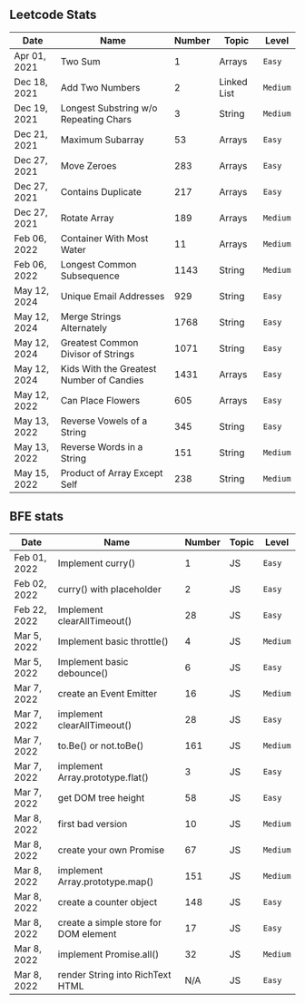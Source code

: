 ## Leetcode Stats

| Date         | Name                                     | Number | Topic       | Level    |
| ------------ | ---------------------------------------- | ------ | ----------- | -------- |
| Apr 01, 2021 | Two Sum                                  | 1      | Arrays      | `Easy`   |
| Dec 18, 2021 | Add Two Numbers                          | 2      | Linked List | `Medium` |
| Dec 19, 2021 | Longest Substring w/o Repeating Chars    | 3      | String      | `Medium` |
| Dec 21, 2021 | Maximum Subarray                         | 53     | Arrays      | `Easy`   |
| Dec 27, 2021 | Move Zeroes                              | 283    | Arrays      | `Easy`   |
| Dec 27, 2021 | Contains Duplicate                       | 217    | Arrays      | `Easy`   |
| Dec 27, 2021 | Rotate Array                             | 189    | Arrays      | `Medium` |
| Feb 06, 2022 | Container With Most Water                | 11     | Arrays      | `Medium` |
| Feb 06, 2022 | Longest Common Subsequence               | 1143   | String      | `Medium` |
| May 12, 2024 | Unique Email Addresses                   | 929    | String      | `Easy`   |
| May 12, 2024 | Merge Strings Alternately                | 1768   | String      | `Easy`   |
| May 12, 2024 | Greatest Common Divisor of Strings       | 1071   | String      | `Easy`   |
| May 12, 2024 | Kids With the Greatest Number of Candies | 1431   | Arrays      | `Easy`   |
| May 12, 2022 | Can Place Flowers                        | 605    | Arrays      | `Easy`   |
| May 13, 2022 | Reverse Vowels of a String               | 345    | String      | `Easy`   |
| May 13, 2022 | Reverse Words in a String                | 151    | String      | `Medium` |
| May 15, 2022 | Product of Array Except Self             | 238    | String      | `Medium` |

## BFE stats

| Date         | Name                                  | Number | Topic | Level    |
| ------------ | ------------------------------------- | ------ | ----- | -------- |
| Feb 01, 2022 | Implement curry()                     | 1      | JS    | `Easy`   |
| Feb 02, 2022 | curry() with placeholder              | 2      | JS    | `Easy`   |
| Feb 22, 2022 | Implement clearAllTimeout()           | 28     | JS    | `Easy`   |
| Mar 5, 2022  | Implement basic throttle()            | 4      | JS    | `Medium` |
| Mar 5, 2022  | Implement basic debounce()            | 6      | JS    | `Easy`   |
| Mar 7, 2022  | create an Event Emitter               | 16     | JS    | `Medium` |
| Mar 7, 2022  | implement clearAllTimeout()           | 28     | JS    | `Easy`   |
| Mar 7, 2022  | to.Be() or not.toBe()                 | 161    | JS    | `Medium` |
| Mar 7, 2022  | implement Array.prototype.flat()      | 3      | JS    | `Easy`   |
| Mar 7, 2022  | get DOM tree height                   | 58     | JS    | `Easy`   |
| Mar 8, 2022  | first bad version                     | 10     | JS    | `Medium` |
| Mar 8, 2022  | create your own Promise               | 67     | JS    | `Medium` |
| Mar 8, 2022  | implement Array.prototype.map()       | 151    | JS    | `Medium` |
| Mar 8, 2022  | create a counter object               | 148    | JS    | `Easy`   |
| Mar 8, 2022  | create a simple store for DOM element | 17     | JS    | `Easy`   |
| Mar 8, 2022  | implement Promise.all()               | 32     | JS    | `Medium` |
| Mar 8, 2022  | render String into RichText HTML      | N/A    | JS    | `Easy`   |
